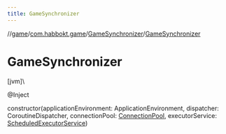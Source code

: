 ```yaml
---
title: GameSynchronizer
---
```

//[game](../../../index.html)/[com.habbokt.game](../index.html)/[GameSynchronizer](index.html)/[GameSynchronizer](-game-synchronizer.html)



# GameSynchronizer



[jvm]\




@Inject



constructor(applicationEnvironment: ApplicationEnvironment, dispatcher: CoroutineDispatcher, connectionPool: [ConnectionPool](../-connection-pool/index.html), executorService: [ScheduledExecutorService](https://docs.oracle.com/javase/8/docs/api/java/util/concurrent/ScheduledExecutorService.html))




